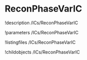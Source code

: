 <!-- MOOSE Documentation Stub: Remove this when content is added. -->

# ReconPhaseVarIC
!description /ICs/ReconPhaseVarIC

!parameters /ICs/ReconPhaseVarIC

!listingfiles /ICs/ReconPhaseVarIC

!childobjects /ICs/ReconPhaseVarIC
